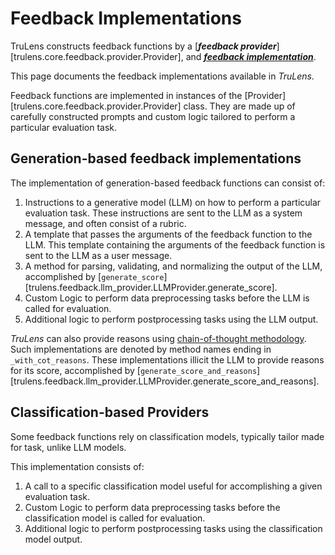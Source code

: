 # Feedback Implementations

TruLens constructs feedback functions by a [**_feedback provider_**][trulens.core.feedback.provider.Provider], and [**_feedback implementation_**](../feedback_implementations/index.md).

This page documents the feedback implementations available in _TruLens_.

Feedback functions are implemented in instances of the [Provider][trulens.core.feedback.provider.Provider] class. They are made up of carefully constructed prompts and custom logic tailored to perform a particular evaluation task.

## Generation-based feedback implementations

The implementation of generation-based feedback functions can consist of:

1. Instructions to a generative model (LLM) on how to perform a particular evaluation task. These instructions are sent to the LLM as a system message, and often consist of a rubric.
2. A template that passes the arguments of the feedback function to the LLM. This template containing the arguments of the feedback function is sent to the LLM as a user message.
3. A method for parsing, validating, and normalizing the output of the LLM, accomplished by [`generate_score`][trulens.feedback.llm_provider.LLMProvider.generate_score].
4. Custom Logic to perform data preprocessing tasks before the LLM is called for evaluation.
5. Additional logic to perform postprocessing tasks using the LLM output.

_TruLens_ can also provide reasons using [chain-of-thought methodology](https://arxiv.org/abs/2201.11903). Such implementations are denoted by method names ending in `_with_cot_reasons`. These implementations illicit the LLM to provide reasons for its score, accomplished by [`generate_score_and_reasons`][trulens.feedback.llm_provider.LLMProvider.generate_score_and_reasons].

## Classification-based Providers

Some feedback functions rely on classification models, typically tailor made for task, unlike LLM models.

This implementation consists of:

1. A call to a specific classification model useful for accomplishing a given evaluation task.
2. Custom Logic to perform data preprocessing tasks before the classification model is called for evaluation.
3. Additional logic to perform postprocessing tasks using the classification model output.
